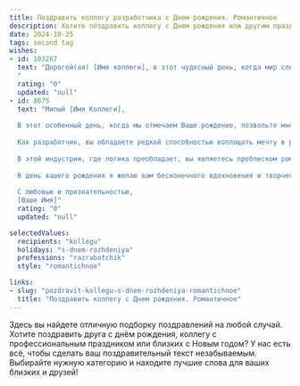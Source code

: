 ```yaml
---
title: Поздравить коллегу разработчика c Днем рождения. Романтичное
description: Хотите поздравить коллегу c Днем рождения или другим праздником? Наш ИИ создаст незабываемое поздравление, а вы обязательно выделитесь среди других.  
date: 2024-10-25
tags: second tag
wishes:
- id: 103267
  text: "Дорогой(ая) [Имя коллеги], в этот чудесный день, когда мир словно замирает, чтобы отпраздновать твоё появление на свет, я хочу пожелать тебе океана счастья, любви, безбрежной, как бескрайнее цифровое пространство, которое ты так мастерски покоряешь. Пусть твой код жизни пишет только истории успеха, а каждый новый день будет полон вдохновения, ярких красок и нежности. С днём рождения!
  "
  rating: "0"
  updated: "null"
- id: 8675
  text: "Милый [Имя Коллеги],
  
  В этот особенный день, когда мы отмечаем Ваше рождение, позвольте мне выразить Вам свое восхищение и признательность.
  
  Как разработчик, вы обладаете редкой способностью воплощать мечту в реальность. Ваши элегантные алгоритмы и интуитивный дизайн вдохновляют и восхищают. Ваши пальцы, подобно клаве, танцуют на клавиатуре, создавая симфонию инноваций.
  
  В этой индустрии, где логика преобладает, вы являетесь проблеском романтики. Ваша любовь к деталям и стремление к совершенству превращают каждый ваш проект в произведение искусства.
  
  В день вашего рождения я желаю вам бесконечного вдохновения и творческого огня. Пусть ваше программное обеспечение будет поэзией в коде, а ваши приложения станут песнями, которые поют миру.
  
  С любовью и признательностью,
  [Ваше Имя]"
  rating: "0"
  updated: "null"

selectedValues:
  recipients: "kollegu"
  holidays: "s-dnem-rozhdeniya"
  professions: "razrabotchik"
  style: "romantichnoe"

links:
- slug: "pozdravit-kollegu-s-dnem-rozhdeniya-romantichnoe"
  title: "Поздравить коллегу c Днем рождения. Романтичное"
---
```


Здесь вы найдете отличную подборку поздравлений на любой случай.
Хотите поздравить друга с днём рождения, коллегу с профессиональным праздником или близких с Новым годом? У нас есть всё, чтобы сделать ваш поздравительный текст незабываемым. Выбирайте нужную категорию и находите лучшие слова для ваших близких и друзей!
